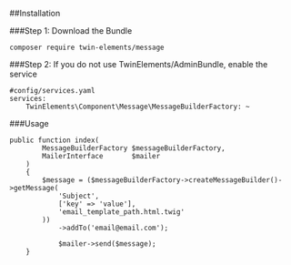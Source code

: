##Installation

###Step 1: Download the Bundle

```composer require twin-elements/message```

###Step 2: If you do not use TwinElements/AdminBundle, enable the service 
```
#config/services.yaml
services:
    TwinElements\Component\Message\MessageBuilderFactory: ~
```
###Usage

```
public function index(
        MessageBuilderFactory $messageBuilderFactory,
        MailerInterface       $mailer
    )
    {
        $message = ($messageBuilderFactory->createMessageBuilder()->getMessage(
            'Subject',
            ['key' => 'value'],
            'email_template_path.html.twig'
        ))
            ->addTo('email@email.com');
        
            $mailer->send($message);          
    }
```
